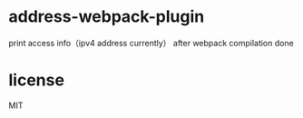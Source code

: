 # address-webpack-plugin

print access info（ipv4 address currently） after webpack compilation done

# license

MIT

